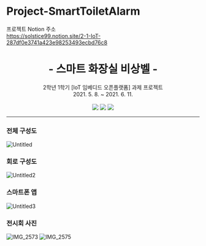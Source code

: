 # Project-SmartToiletAlarm
프로젝트 Notion 주소   
https://solstice99.notion.site/2-1-IoT-287df0e3741a423e98253493ecbd76c8

<div align="center">
  <h1>- 스마트 화장실 비상벨 -</h1>
  2학년 1학기 [IoT 임베디드 오픈플랫폼] 과제 프로젝트<br>
  2021. 5. 8. ~ 2021. 6. 11.<br><br>
  <img src="https://img.shields.io/badge/C++-gray?logo=cplusplus&logoColor=white&labelColor=00599C&style=for-the-badge"/>
  <img src="https://img.shields.io/badge/Arduino-gray?logo=arduino&logoColor=white&labelColor=00979D&style=for-the-badge"/>
  <img src="https://img.shields.io/badge/Android-gray?logo=android&logoColor=white&labelColor=3DDC84&style=for-the-badge"/>
</div>

<hr/>

### 전체 구성도
![Untitled](https://user-images.githubusercontent.com/77760474/190958601-8af0d68e-0a2c-42f4-906c-b320c08c6c49.png)

### 회로 구성도
![Untitled2](https://user-images.githubusercontent.com/77760474/190958812-d991a2ec-6fca-495f-b6e9-51c26735174a.png)

### 스마트폰 앱
![Untitled3](https://user-images.githubusercontent.com/77760474/190958619-aba89206-fded-434a-93b9-b24e9927d5ba.png)

### 전시회 사진
![IMG_2573](https://user-images.githubusercontent.com/77760474/190958626-5939f3d6-0ca9-457d-ba4a-5927128d5299.jpeg)
![IMG_2575](https://user-images.githubusercontent.com/77760474/190958635-fecac391-6fd8-434c-adc2-c355c1a03d76.jpeg)
